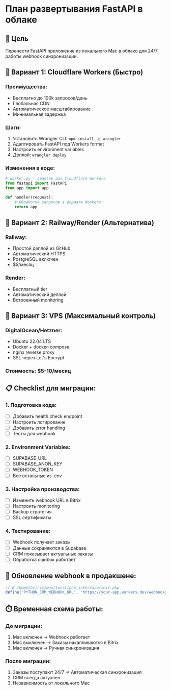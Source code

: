 # План развертывания FastAPI в облаке

## 🎯 Цель
Перенести FastAPI приложение из локального Mac в облако для 24/7 работы webhook синхронизации.

## 🚀 Вариант 1: Cloudflare Workers (Быстро)

### Преимущества:
- Бесплатно до 100k запросов/день
- Глобальная CDN
- Автоматическое масштабирование
- Минимальная задержка

### Шаги:
1. Установить Wrangler CLI: `npm install -g wrangler`
2. Адаптировать FastAPI под Workers format
3. Настроить environment variables
4. Деплой: `wrangler deploy`

### Изменения в коде:
```python
# worker.py - адаптер для Cloudflare Workers
from fastapi import FastAPI
from app import app

def handler(request):
    # Обработка запросов в формате Workers
    return app
```

## 🐳 Вариант 2: Railway/Render (Альтернатива)

### Railway:
- Простой деплой из GitHub
- Автоматический HTTPS
- PostgreSQL включен
- $5/месяц

### Render:
- Бесплатный tier
- Автоматический деплой
- Встроенный monitoring

## 🔧 Вариант 3: VPS (Максимальный контроль)

### DigitalOcean/Hetzner:
- Ubuntu 22.04 LTS
- Docker + docker-compose
- nginx reverse proxy
- SSL через Let's Encrypt

### Стоимость: $5-10/месяц

## 📋 Checklist для миграции:

### 1. Подготовка кода:
- [ ] Добавить health check endpoint
- [ ] Настроить логирование 
- [ ] Добавить error handling
- [ ] Тесты для webhook

### 2. Environment Variables:
- [ ] SUPABASE_URL
- [ ] SUPABASE_ANON_KEY  
- [ ] WEBHOOK_TOKEN
- [ ] Все остальные из .env

### 3. Настройка производства:
- [ ] Изменить webhook URL в Bitrix
- [ ] Настроить monitoring
- [ ] Backup стратегия
- [ ] SSL сертификаты

### 4. Тестирование:
- [ ] Webhook получает заказы
- [ ] Данные сохраняются в Supabase
- [ ] CRM показывает актуальные заказы
- [ ] Обработка ошибок работает

## 🔄 Обновление webhook в продакшене:

```php
// В /home/bitrix/www/local/php_interface/init.php
define('PYTHON_CRM_WEBHOOK_URL', 'https://your-app.workers.dev/webhooks/bitrix/order');
```

## ⏱️ Временная схема работы:

### До миграции:
1. Mac включен → Webhook работает
2. Mac выключен → Заказы накапливаются в Bitrix
3. Mac включен → Ручная синхронизация

### После миграции:
1. Заказы поступают 24/7 → Автоматическая синхронизация
2. CRM всегда актуален
3. Независимость от локального Mac